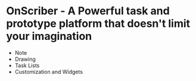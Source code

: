 # OnScriber - A Powerful task and prototype platform that doesn't limit your imagination

- Note
- Drawing
- Task Lists
- Customization and Widgets